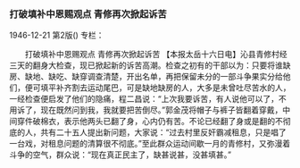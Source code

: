 ### 打破填补中恩赐观点  青修再次掀起诉苦

1946-12-21
第2版()
专栏：

　　打破填补中恩赐观点
    青修再次掀起诉苦
    【本报太岳十六日电】沁县青修村经三天的翻身大检查，现已掀起新的诉苦高潮。检查之初有的干部以为：只要将谁缺房、缺地、缺吃、缺穿调查清楚，开出名单，再把保留未分的一部斗争果实分给他们，便可填平补齐割去运动尾巴，可是缺地缺房的人，大多是未曾吐尽苦水的人，一经检查便启发了他们的隐痛，程二昌说：“上次我要诉苦，有人说他可以了，不用诉了，现在既然问到我，我就要把苦倒尽。”郭金茂将帽子与裤子皆翻着穿戴，中间穿件破棉衣，表示他两头已翻了身，心内仍有苦。不论已经翻了身或是翻的不彻底的人，共有二十五人提出新问题，大家说：“过去村里反奸霸减租息，只是唱了一台戏，对租息问题的清算很不彻底。”至此群众运动间歇一月的青修村，又弥漫着斗争的空气，群众说：“现在真正民主了，缺甚说甚，没甚填甚。”
